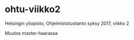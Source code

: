 # ohtu-viikko2
Helsingin yliopisto, Ohjelmistotuotanto syksy 2017, viikko 2

Muutos master-haarassa
